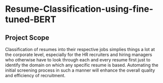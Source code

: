 # Resume-Classification-using-fine-tuned-BERT

## Project Scope

Classification of resumes into their respective jobs simplies things a lot at the corporate level, especially for the HR recruiters and hiring managers who otherwise have to look through each and every resume first just to identify the domain on which any specific resume is based. Automating the initial screening process in such a manner will enhance the overall quality and efficiency of recruitment. 
